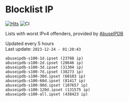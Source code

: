 # Blocklist IP

[![Hits](https://hits.seeyoufarm.com/api/count/incr/badge.svg?url=https%3A%2F%2Fgithub.com%2Fborestad%2Fblocklist-ip%2F&count_bg=%2379C83D&title_bg=%23555555&icon=&icon_color=%23E7E7E7&title=hits&edge_flat=false)](https://hits.seeyoufarm.com)  ![CI](https://img.shields.io/github/workflow/status/borestad/blocklist-ip/CI?style=flat-square)

Lists with worst IPv4 offenders, provided by [AbuseIPDB](https://www.abuseipdb.com/)

<!-- FOOTER-PLACEHOLDER -->
Updated every 5 hours<br>
Last update: `2023-12-24 - 01:20:43`
```
abuseipdb-s100-1d.ipset (23788 ip)
abuseipdb-s100-2d.ipset (28646 ip)
abuseipdb-s100-3d.ipset (31304 ip)
abuseipdb-s100-7d.ipset (38273 ip)
abuseipdb-s100-30d.ipset (60103 ip)
abuseipdb-s100-60d.ipset (81417 ip)
abuseipdb-s100-90d.ipset (107657 ip)
abuseipdb-s100-120d.ipset (131575 ip)
abuseipdb-s100-all.ipset (438423 ip)
```
